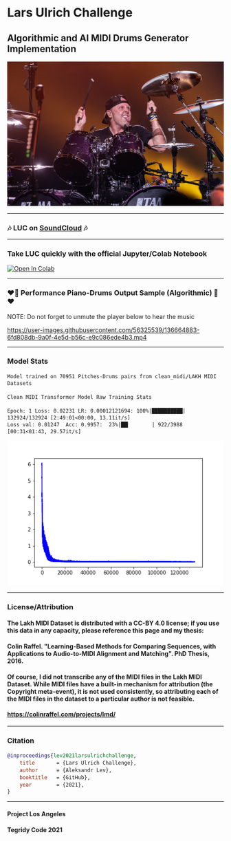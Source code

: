 # Lars Ulrich Challenge

## Algorithmic and AI MIDI Drums Generator Implementation

<img width="512" src="https://github.com/Tegridy-Code/Lars-Ulrich-Challenge/raw/main/Lars-Ulrich-Challenge-Image.jpg">

***

### 🎶 LUC on [SoundCloud](https://soundcloud.com/aleksandr-sigalov-61/sets/performance-drums-generation) 🎶

***

### Take LUC quickly with the official Jupyter/Colab Notebook

[![Open In Colab][colab-badge]][colab-notebook]

[colab-notebook]: <https://colab.research.google.com/github/Tegridy-Code/Lars-Ulrich-Challenge/blob/main/Lars_Ulrich_Challenge.ipynb>
[colab-badge]: <https://colab.research.google.com/assets/colab-badge.svg>

***

### ❤️🥁 Performance Piano-Drums Output Sample (Algorithmic) 🥁❤️

NOTE: Do not forget to unmute the player below to hear the music

https://user-images.githubusercontent.com/56325539/136664883-6fd808db-9a0f-4e5d-b56c-e9c086ede4b3.mp4

***

### Model Stats
```
Model trained on 70951 Pitches-Drums pairs from clean_midi/LAKH MIDI Datasets

Clean MIDI Transformer Model Raw Training Stats

Epoch: 1 Loss: 0.02231 LR: 0.00012121694: 100%|██████████| 132924/132924 [2:49:01<00:00, 13.11it/s] 
Loss val: 0.01247  Acc: 0.9957:  23%|██▎       | 922/3988 [00:31<01:43, 29.57it/s]
```
<img width="512" src="https://github.com/Tegridy-Code/Lars-Ulrich-Challenge/raw/main/Clean-MIDI-Transformer-Model-Floss.png">

***

### License/Attribution

#### The Lakh MIDI Dataset is distributed with a CC-BY 4.0 license; if you use this data in any capacity, please reference this page and my thesis:

#### Colin Raffel. "Learning-Based Methods for Comparing Sequences, with Applications to Audio-to-MIDI Alignment and Matching". PhD Thesis, 2016.

#### Of course, I did not transcribe any of the MIDI files in the Lakh MIDI Dataset. While MIDI files have a built-in mechanism for attribution (the Copyright meta-event), it is not used consistently, so attributing each of the MIDI files in the dataset to a particular author is not feasible.

#### https://colinraffel.com/projects/lmd/

***

### Citation

```bibtex
@inproceedings{lev2021larsulrichchallenge,
    title       = {Lars Ulrich Challenge},
    author      = {Aleksandr Lev},
    booktitle   = {GitHub},
    year        = {2021},
}
```

***

#### Project Los Angeles

#### Tegridy Code 2021
